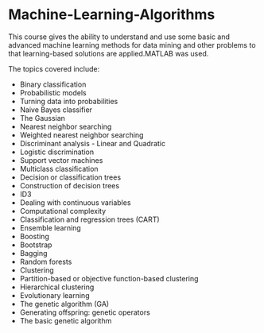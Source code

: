 # Machine-Learning-Algorithms
This course gives the ability to understand and use some basic and advanced machine learning methods for data mining and other problems to that learning-based solutions are applied.MATLAB was used.

The topics covered include:
* Binary classification 
* Probabilistic models 
* Turning data into probabilities
* Naive Bayes classifier 
* The Gaussian 
* Nearest neighbor searching 
* Weighted nearest neighbor searching 
* Discriminant analysis - Linear and Quadratic
* Logistic discrimination 
* Support vector machines 
* Multiclass classification 
* Decision or classification trees 
* Construction of decision trees 
* ID3 
* Dealing with continuous variables 
* Computational complexity 
* Classification and regression trees (CART) 
* Ensemble learning 
* Boosting 
* Bootstrap 
* Bagging 
* Random forests 
* Clustering 
* Partition-based or objective function-based clustering 
* Hierarchical clustering 
* Evolutionary learning 
* The genetic algorithm (GA) 
* Generating offspring: genetic operators 
* The basic genetic algorithm
